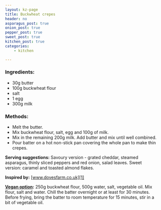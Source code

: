 ```yaml
---
layout: kz-page
title: Buckwheat crepes
header: no
asparagus_post: true
onion_post: true
pepper_post: true
sweet_post: true
kitchen_post: true
categories:
    - kitchen

---
```


### Ingredients:

* 30g butter
* 100g buckwheat flour
* salt
* 1 egg
* 300g milk


### Methods:

* Melt the butter.
* Mix buckwheat flour, salt, egg and 100g of milk.
* Mix in the remaining 200g milk. Add butter and mix until well combined.
* Pour batter on a hot non-stick pan covering the whole pan to make thin crepes.

**Serving suggestions:** Savoury version - grated cheddar, steamed asparagus, thinly sliced peppers and red onion, salad leaves. Sweet version: caramel and toasted almond flakes.

**Inspired by:** [www.dovesfarm.co.uk][1]

**[Vegan option][2]:** 250g buckwheat flour, 500g water, salt, vegetable oil. Mix flour, salt and water. Chill the batter overnight or at least for 30 minutes. Before frying, bring the batter to room temperature for 15 minutes, stir in a bit of vegetable oil.

[1]: https://www.dovesfarm.co.uk/recipes/galettes-de-sarrasin
[2]: http://www.kitchenpress.co.uk/buckwheat-galettes/
